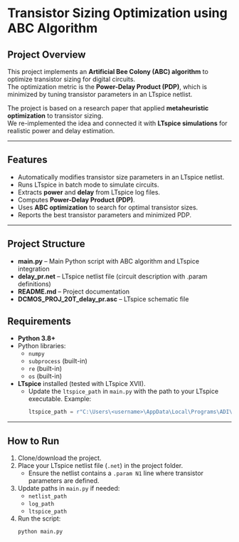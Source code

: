#  Transistor Sizing Optimization using ABC Algorithm

##  Project Overview
This project implements an **Artificial Bee Colony (ABC) algorithm** to optimize transistor sizing for digital circuits.  
The optimization metric is the **Power-Delay Product (PDP)**, which is minimized by tuning transistor parameters in an LTspice netlist.

The project is based on a research paper that applied **metaheuristic optimization** to transistor sizing.  
We re-implemented the idea and connected it with **LTspice simulations** for realistic power and delay estimation.

---

##  Features
- Automatically modifies transistor size parameters in an LTspice netlist.
- Runs LTspice in batch mode to simulate circuits.
- Extracts **power** and **delay** from LTspice log files.
- Computes **Power-Delay Product (PDP)**.
- Uses **ABC optimization** to search for optimal transistor sizes.
- Reports the best transistor parameters and minimized PDP.

---

##  Project Structure
  
- **main.py** – Main Python script with ABC algorithm and LTspice integration  
- **delay_pr.net** – LTspice netlist file (circuit description with .param definitions)  
- **README.md** – Project documentation
- **DCMOS_PROJ_20T_delay_pr.asc** – LTspice schematic file  


##  Requirements
- **Python 3.8+**
- Python libraries:
  - `numpy`
  - `subprocess` (built-in)
  - `re` (built-in)
  - `os` (built-in)
- **LTspice** installed (tested with LTspice XVII).  
  - Update the `ltspice_path` in `main.py` with the path to your LTspice executable. Example:
    ```python
    ltspice_path = r"C:\Users\<username>\AppData\Local\Programs\ADI\LTspice\LTspice.exe"
    ```

---

##  How to Run
1. Clone/download the project.
2. Place your LTspice netlist file (`.net`) in the project folder.  
   - Ensure the netlist contains a `.param N1` line where transistor parameters are defined.
3. Update paths in `main.py` if needed:
   - `netlist_path`
   - `log_path`
   - `ltspice_path`
4. Run the script:
   ```bash
   python main.py

